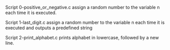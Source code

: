 Script 0-positive_or_negative.c  assign a random number to the variable n each time it is executed.

Script 1-last_digit.c assign a random number to the variable n each time it is executed and outputs a predefined string 

Script 2-print_alphabet.c prints alphabet in lowercase, followed by a new line.
